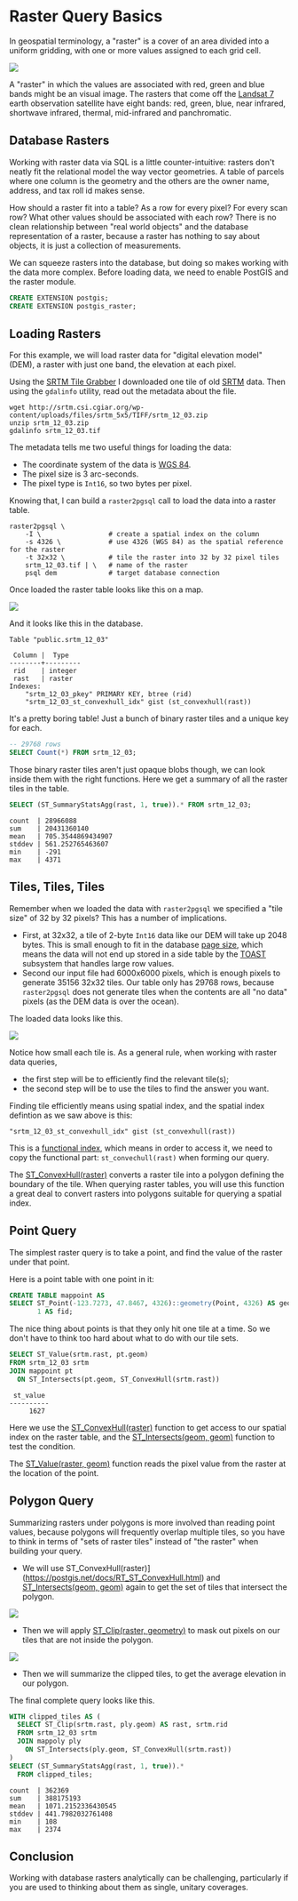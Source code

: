 # Raster Query Basics

In geospatial terminology, a "raster" is a cover of an area divided into a uniform gridding, with one or more values assigned to each grid cell. 

![](raster_dataset.png)

A "raster" in which the values are associated with red, green and blue bands might be an visual image. The rasters that come off the [Landsat 7](https://www.usgs.gov/landsat-missions/landsat-7) earth observation satellite have eight bands: red, green, blue, near infrared, shortwave infrared, thermal, mid-infrared and panchromatic. 

## Database Rasters

Working with raster data via SQL is a little counter-intuitive: rasters don't neatly fit the relational model the way vector geometries. A table of parcels where one column is the geometry and the others are the owner name, address, and tax roll id makes sense.

How should a raster fit into a table? As a row for every pixel? For every scan row? What other values should be associated with each row? There is no clean relationship between "real world objects" and the database representation of a raster, because a raster has nothing to say about objects, it is just a collection of measurements.

We can squeeze rasters into the database, but doing so makes working with the data more complex. Before loading data, we need to enable PostGIS and the raster module.

```sql
CREATE EXTENSION postgis;
CREATE EXTENSION postgis_raster;
```

## Loading Rasters

For this example, we will load raster data for "digital elevation model" (DEM), a raster with just one band, the elevation at each pixel.

Using the [SRTM Tile Grabber](https://dwtkns.com/srtm/) I downloaded one tile of old [SRTM](https://www2.jpl.nasa.gov/srtm/) data. Then using the `gdalinfo` utility, read out the metadata about the file.

``` 
wget http://srtm.csi.cgiar.org/wp-content/uploads/files/srtm_5x5/TIFF/srtm_12_03.zip
unzip srtm_12_03.zip
gdalinfo srtm_12_03.tif
```

The metadata tells me two useful things for loading the data:

* The coordinate system of the data is [WGS 84](https://epsg.io/4326). 
* The pixel size is 3 arc-seconds.
* The pixel type is `Int16`, so two bytes per pixel.

Knowing that, I can build a `raster2pgsql` call to load the data into a raster table.

```
raster2pgsql \
    -I \                 # create a spatial index on the column
    -s 4326 \            # use 4326 (WGS 84) as the spatial reference for the raster
    -t 32x32 \           # tile the raster into 32 by 32 pixel tiles
    srtm_12_03.tif | \   # name of the raster
    psql dem             # target database connection
```

Once loaded the raster table looks like this on a map.

![](dem_basics_1.jpg)

And it looks like this in the database.

```
Table "public.srtm_12_03"

 Column |  Type   
--------+---------
 rid    | integer 
 rast   | raster  
Indexes:
    "srtm_12_03_pkey" PRIMARY KEY, btree (rid)
    "srtm_12_03_st_convexhull_idx" gist (st_convexhull(rast))
```

It's a pretty boring table! Just a bunch of binary raster tiles and a unique key for each.

```sql
-- 29768 rows
SELECT Count(*) FROM srtm_12_03;
```

Those binary raster tiles aren't just opaque blobs though, we can look inside them with the right functions. Here we get a summary of all the raster tiles in the table.

```sql
SELECT (ST_SummaryStatsAgg(rast, 1, true)).* FROM srtm_12_03;
```

```
count  | 28966088
sum    | 20431360140
mean   | 705.3544869434907
stddev | 561.252765463607
min    | -291
max    | 4371
```

## Tiles, Tiles, Tiles

Remember when we loaded the data with `raster2pgsql` we specified a "tile size" of 32 by 32 pixels? This has a number of implications.

* First, at 32x32, a tile of 2-byte `Int16` data like our DEM will take up 2048 bytes. This is small enough to fit in the database [page size](https://www.postgresql.org/docs/current/storage-page-layout.html), which means the data will not end up stored in a side table by the [TOAST](https://www.postgresql.org/docs/current/storage-toast.html) subsystem that handles large row values.
* Second our input file had 6000x6000 pixels, which is enough pixels to generate 35156 32x32 tiles. Our table only has 29768 rows, because `raster2pgsql` does not generate tiles when the contents are all "no data" pixels (as the DEM data is over the ocean).

The loaded data looks like this. 

![](dem_basics_3.jpg)

Notice how small each tile is. As a general rule, when working with raster data queries,

* the first step will be to efficiently find the relevant tile(s);
* the second step will be to use the tiles to find the answer you want.

Finding tile efficiently means using spatial index, and the spatial index defintion as we saw above is this:

```
"srtm_12_03_st_convexhull_idx" gist (st_convexhull(rast))
```

This is a [functional index](https://www.postgresql.org/docs/current/indexes-expressional.html), which means in order to access it, we need to copy the functional part: `st_convechull(rast)` when forming our query. 

The [ST_ConvexHull(raster)](https://postgis.net/docs/RT_ST_ConvexHull.html) converts a raster tile into a polygon defining the boundary of the tile. When querying raster tables, you will use this function a great deal to convert rasters into polygons suitable for querying a spatial index.

## Point Query

The simplest raster query is to take a point, and find the value of the raster under that point. 

Here is a point table with one point in it:

```sql
CREATE TABLE mappoint AS 
SELECT ST_Point(-123.7273, 47.8467, 4326)::geometry(Point, 4326) AS geom, 
       1 AS fid;
```

The nice thing about points is that they only hit one tile at a time. So we don't have to think too hard about what to do with our tile sets.

```sql
SELECT ST_Value(srtm.rast, pt.geom) 
FROM srtm_12_03 srtm
JOIN mappoint pt
  ON ST_Intersects(pt.geom, ST_ConvexHull(srtm.rast))
```

```
 st_value 
----------
     1627
```

Here we use the [ST_ConvexHull(raster)](https://postgis.net/docs/RT_ST_ConvexHull.html) function to get access to our spatial index on the raster table, and the [ST_Intersects(geom, geom)](https://postgis.net/docs/ST_Intersects.html) function to test the condition.

The [ST_Value(raster, geom)](https://postgis.net/docs/RT_ST_Value.html) function reads the pixel value from the raster at the location of the point.

## Polygon Query

Summarizing rasters under polygons is more involved than reading point values, because polygons will frequently overlap multiple tiles, so you have to think in terms of "sets of raster tiles" instead of "the raster" when building your query.

* We will use ST_ConvexHull(raster)](https://postgis.net/docs/RT_ST_ConvexHull.html) and [ST_Intersects(geom, geom)](https://postgis.net/docs/ST_Intersects.html) again to get the set of tiles that intersect the polygon.

![](dem_basics_4.jpg)

* Then we will apply [ST_Clip(raster, geometry)](https://postgis.net/docs/RT_ST_Clip.html) to mask out pixels on our tiles that are not inside the polygon.

![](dem_basics_5.jpg)

* Then we will summarize the clipped tiles, to get the average elevation in our polygon.

The final complete query looks like this.

```sql
WITH clipped_tiles AS (
  SELECT ST_Clip(srtm.rast, ply.geom) AS rast, srtm.rid
  FROM srtm_12_03 srtm
  JOIN mappoly ply
    ON ST_Intersects(ply.geom, ST_ConvexHull(srtm.rast))
)
SELECT (ST_SummaryStatsAgg(rast, 1, true)).* 
  FROM clipped_tiles;
```

```
count  | 362369
sum    | 388175193
mean   | 1071.2152336430545
stddev | 441.7982032761408
min    | 108
max    | 2374
```

## Conclusion

Working with database rasters analytically can be challenging, particularly if you are used to thinking about them as single, unitary coverages. 